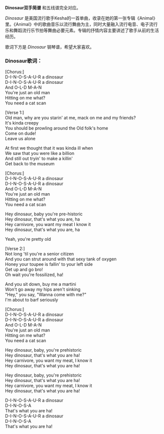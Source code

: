 

**Dinosaur双手简谱** 和五线谱完全对应。

_Dinosaur_
是美国流行歌手Kesha的一首单曲，收录在她的第一张专辑《Animal》里。《Animal》中的歌曲音乐以流行舞曲为主，同时大量融入流行电音、电子流行乐和舞蹈流行乐节拍等舞曲必要元素。专辑的抒情内容主要讲述了歌手从前的生活经历。

歌词下方是 _Dinosaur_ 钢琴谱，希望大家喜欢。

### Dinosaur歌词：

[Chorus:]  
D-I-N-O-S-A-U-R a dinosaur  
D-I-N-O-S-A-U-R a dinosaur  
And O-L-D M-A-N  
You're just an old man  
Hitting on me what?  
You need a cat scan

[Verse 1:]  
Old man, why are you starin' at me, mack on me and my friends?  
It's kinda creepy  
You should be prowling around the Old folk's home  
Come on dude!  
Leave us alone

At first we thought that it was kinda ill when  
We saw that you were like a billion  
And still out tryin' to make a killin'  
Get back to the museum

[Chorus:]  
D-I-N-O-S-A-U-R a dinosaur  
D-I-N-O-S-A-U-R a dinosaur  
And O-L-D M-A-N  
You're just an old man  
Hitting on me what?  
You need a cat scan

Hey dinosaur, baby you're pre-historic  
Hey dinosaur, that's what you are, ha  
Hey carnivore, you want my meat I know it  
Hey dinosaur, that's what you are, ha

Yeah, you're pretty old

[Verse 2:]  
Not long 'til you're a senior citizen  
And you can strut around with that sexy tank of oxygen  
Honey your toupee is fallin' to your left side  
Get up and go bro!  
Oh wait you're fossilized, ha!

And you sit down, buy me a martini  
Won't go away my hips aren't sinking  
"Hey," you say, "Wanna come with me?"  
I'm about to barf seriously

[Chorus:]  
D-I-N-O-S-A-U-R a dinosaur  
D-I-N-O-S-A-U-R a dinosaur  
And O-L-D M-A-N  
You're just an old man  
Hitting on me what?  
You need a cat scan

Hey dinosaur, baby, you're prehistoric  
Hey dinosaur, that's what you are ha!  
Hey carnivore, you want my meat, I know it  
Hey dinosaur, that's what you are ha!

Hey dinosaur, baby, you're prehistoric  
Hey dinosaur, that's what you are ha!  
Hey carnivore, you want my meat, I know it  
Hey dinosaur, that's what you are ha!

D-I-N-O-S-A-U-R a dinosaur  
D-I-N-O-S-A  
That's what you are ha!  
D-I-N-O-S-A-U-R a dinosaur  
D-I-N-O-S-A  
That's what you are ha!

